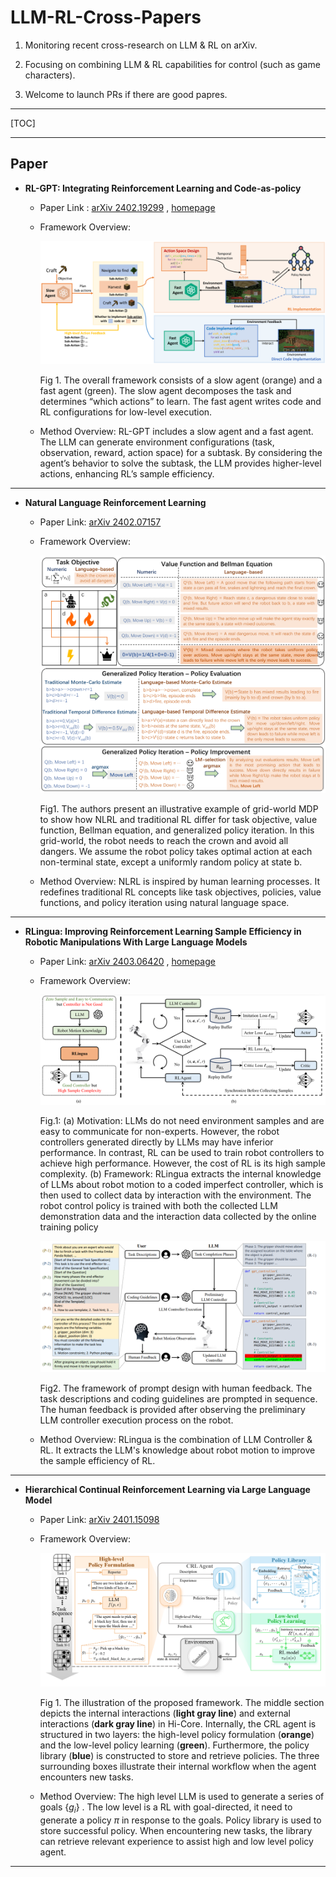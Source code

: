 

# LLM-RL-Cross-Papers

1. Monitoring recent cross-research on LLM &amp; RL on arXiv.
2. Focusing on combining LLM & RL capabilities for control (such as game characters).

3. Welcome to launch PRs if there are good papres.

***

[TOC]



***

## Paper



- **RL-GPT: Integrating Reinforcement Learning and Code-as-policy**

    - Paper Link : [arXiv 2402.19299](https://arxiv.org/abs/2402.19299) ,  [homepage](https://sites.google.com/view/rl-gpt/)

    - Framework Overview: 

        <img src="./images/RL-GPT framework.png" alt="RL-GPT framework" style="zoom: 50%;" />

        Fig 1.  The overall framework consists of a slow agent (orange) and a fast agent (green). The slow agent decomposes the task and determines “which actions” to learn. The fast agent writes code and RL configurations for low-level execution.

    - Method Overview:  RL-GPT includes a slow agent and a fast agent.  The LLM can generate environment configurations (task, observation, reward, action space) for a subtask. By considering the agent’s behavior to solve the subtask, the LLM provides higher-level actions, enhancing RL’s sample efficiency.


***

- **Natural Language Reinforcement Learning**
  - Paper Link: [arXiv 2402.07157](https://arxiv.org/abs/2402.07157) 

  - Framework Overview: 

      <img src="./images/NLRL.png" style="zoom:50%;" />

      Fig1. The authors present an illustrative example of grid-world MDP to show how NLRL and traditional RL differ for task objective, value function, Bellman equation, and generalized policy iteration. In this grid-world, the robot needs to reach the crown and avoid all dangers. We assume the robot policy takes optimal action at each non-terminal state, except a uniformly random policy at state b.

  - Method Overview: NLRL is inspired by human learning processes. It redefines traditional RL concepts like task objectives, policies, value functions, and policy iteration using natural language space. 

***

- **RLingua: Improving Reinforcement Learning Sample Efficiency in Robotic Manipulations With Large Language Models**
  - Paper Link: [arXiv 2403.06420](https://arxiv.org/abs/2403.06420) , [homepage](https://rlingua.github.io/)
  
  - Framework Overview:
  
      <img src="./images/RLingua framework.png" alt="RLingua framework" style="zoom: 80%;" />
  
      Fig.1:  (a) Motivation: LLMs do not need environment samples and are easy to communicate for non-experts. However, the robot controllers generated directly by LLMs may have inferior performance. In contrast, RL can be used to train robot controllers to achieve high performance. However, the cost of RL is its high sample complexity. (b) Framework: RLingua extracts the internal knowledge of LLMs about robot motion to a coded imperfect controller, which is then used to collect data by interaction with the environment. The robot control policy is trained with both the collected LLM demonstration data and the interaction data collected by the online training policy
  
      <img src="./images/RLingua 2.png" alt="RLingua 2" style="zoom:50%;" />
  
      Fig2. The framework of prompt design with human feedback. The task descriptions and coding guidelines are prompted in sequence. The human feedback is provided after observing the preliminary LLM controller execution process on the robot.
  
  - Method Overview: RLingua is the combination of LLM Controller & RL. It extracts the LLM's knowledge about robot motion to improve the sample efficiency of RL.  

***

- **Hierarchical Continual Reinforcement Learning via Large Language Model**

    - Paper Link: [arXiv 2401.15098](https://arxiv.org/abs/2401.15098)

    - Framework Overview:

      <img src="./images/Hi-Core.png" alt="Hi-Core" style="zoom:67%;" />

      Fig 1. The illustration of the proposed framework. The middle section depicts the internal interactions (**light gray line**) and external interactions (**dark gray line**) in Hi-Core. Internally, the CRL agent is structured in two layers: the high-level policy formulation (**orange**) and the low-level policy learning (**green**). Furthermore, the policy library (**blue**) is constructed to store and retrieve policies. The three surrounding boxes illustrate their internal workflow when the agent encounters new tasks.

    - Method Overview: The high level LLM is used to generate a series of goals $\{g_i\}$ . The low level is a RL with goal-directed, it need to generate a policy $\pi$ in response to the goals. Policy library is used to store successful policy. When encountering new tasks, the library can retrieve relevant experience to assist high and low level policy agent.

***

